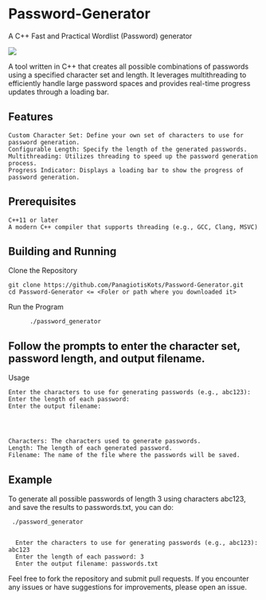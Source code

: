 # Password-Generator
A C++ Fast and Practical Wordlist (Password) generator

<img src = "https://t3.ftcdn.net/jpg/06/04/74/88/360_F_604748806_gQSyPrazhAocHefqrUtieGBKK22PS5QZ.jpg">



A tool written in C++ that creates all possible combinations of passwords using a specified character set and length. 
It leverages multithreading to efficiently handle large password spaces and provides real-time progress updates through a loading bar.

## Features

    Custom Character Set: Define your own set of characters to use for password generation.
    Configurable Length: Specify the length of the generated passwords.
    Multithreading: Utilizes threading to speed up the password generation process.
    Progress Indicator: Displays a loading bar to show the progress of password generation.

## Prerequisites

    C++11 or later
    A modern C++ compiler that supports threading (e.g., GCC, Clang, MSVC)



## Building and Running

  Clone the Repository

    git clone https://github.com/PanagiotisKots/Password-Generator.git
    cd Password-Generator <= <Foler or path where you downloaded it>
    
Run the Program

          ./password_generator

## Follow the prompts to enter the character set, password length, and output filename.

Usage


    Enter the characters to use for generating passwords (e.g., abc123): 
    Enter the length of each password: 
    Enter the output filename: 
   



    Characters: The characters used to generate passwords.
    Length: The length of each generated password.
    Filename: The name of the file where the passwords will be saved.


## Example

To generate all possible passwords of length 3 using characters abc123, and save the results to passwords.txt, you can do:


     ./password_generator


      Enter the characters to use for generating passwords (e.g., abc123): abc123
      Enter the length of each password: 3
      Enter the output filename: passwords.txt
     





Feel free to fork the repository and submit pull requests. If you encounter any issues or have suggestions for improvements, please open an issue.











          

